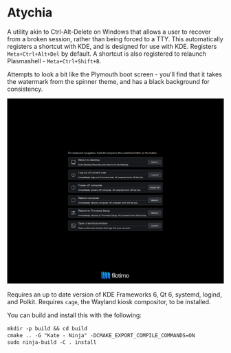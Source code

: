 # Atychia

A utility akin to Ctrl-Alt-Delete on Windows that allows a user to recover from a broken session, rather than being forced to a TTY.
This automatically registers a shortcut with KDE, and is designed for use with KDE. Registers `Meta+Ctrl+Alt+Del` by default.
A shortcut is also registered to relaunch Plasmashell - `Meta+Ctrl+Shift+B`.

Attempts to look a bit like the Plymouth boot screen - you'll find that it takes the watermark from the spinner theme, and has a black background for consistency.

![Screenshot of the application](screenshot.png)

Requires an up to date version of KDE Frameworks 6, Qt 6, systemd, logind, and Polkit.
Requires `cage`, the Wayland kiosk compositor, to be installed.

You can build and install this with the following:
```
mkdir -p build && cd build
cmake .. -G "Kate - Ninja" -DCMAKE_EXPORT_COMPILE_COMMANDS=ON
sudo ninja-build -C . install
```
